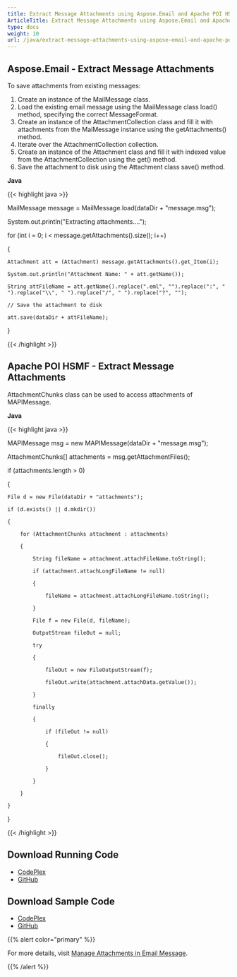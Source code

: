 ```yaml
---
title: Extract Message Attachments using Aspose.Email and Apache POI HSMF
ArticleTitle: Extract Message Attachments using Aspose.Email and Apache POI HSMF
type: docs
weight: 10
url: /java/extract-message-attachments-using-aspose-email-and-apache-poi-hsmf/
---
```


## **Aspose.Email - Extract Message Attachments**
To save attachments from existing messages:

1. Create an instance of the MailMessage class.
1. Load the existing email message using the MailMessage class load() method, specifying the correct MessageFormat.
1. Create an instance of the AttachmentCollection class and fill it with attachments from the MaiMessage instance using the getAttachments() method.
1. Iterate over the AttachmentCollection collection.
1. Create an instance of the Attachment class and fill it with indexed value from the AttachmentCollection using the get() method.
1. Save the attachment to disk using the Attachment class save() method.

**Java**

{{< highlight java >}}

 MailMessage message = MailMessage.load(dataDir + "message.msg");

System.out.println("Extracting attachments....");

for (int i = 0; i < message.getAttachments().size(); i++)

{

    Attachment att = (Attachment) message.getAttachments().get_Item(i);

    System.out.println("Attachment Name: " + att.getName());

    String attFileName = att.getName().replace(".eml", "").replace(":", " ").replace("\\", " ").replace("/", " ").replace("?", "");

    // Save the attachment to disk

    att.save(dataDir + attFileName);

}

{{< /highlight >}}
## **Apache POI HSMF - Extract Message Attachments**
AttachmentChunks class can be used to access attachments of MAPIMessage.

**Java**

{{< highlight java >}}

 MAPIMessage msg = new MAPIMessage(dataDir + "message.msg");

AttachmentChunks[] attachments = msg.getAttachmentFiles();

if (attachments.length > 0)

{

	File d = new File(dataDir + "attachments");

	if (d.exists() || d.mkdir())

	{

		for (AttachmentChunks attachment : attachments)

		{

			String fileName = attachment.attachFileName.toString();

			if (attachment.attachLongFileName != null)

			{

				fileName = attachment.attachLongFileName.toString();

			}

			File f = new File(d, fileName);

			OutputStream fileOut = null;

			try

			{

				fileOut = new FileOutputStream(f);

				fileOut.write(attachment.attachData.getValue());

			}

			finally

			{

				if (fileOut != null)

				{

					fileOut.close();

				}

			}

		}

	}

}

{{< /highlight >}}
## **Download Running Code**
- [CodePlex](https://archive.codeplex.com/?p=asposeemailjavaapachepoi)
- [GitHub](https://github.com/aspose-email/Aspose.Email-for-Java/releases/tag/Aspose.Email_Java_for_Apache_POI-v1.0.0)
## **Download Sample Code**
- [CodePlex](https://archive.codeplex.com/?p=asposeemailjavaapachepoi#src/main/java/com/aspose/email/examples/featurescomparison/extractor/)
- [GitHub](https://github.com/aspose-email/Aspose.Email-for-Java/tree/master/Plugins/Aspose_Email_for_Apache_POI/src/main/java/com/aspose/email/examples/featurescomparison/extractor)

{{% alert color="primary" %}} 

For more details, visit [Manage Attachments in Email Message](/email/java/working-with-attachments-and-embedded-objects/).

{{% /alert %}}
